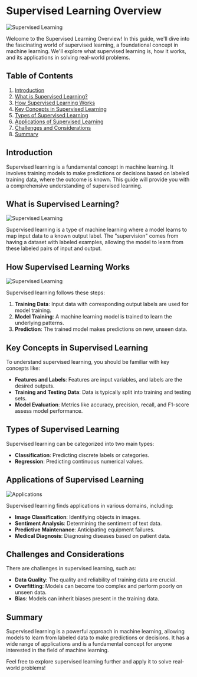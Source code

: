 # Supervised Learning Overview

![Supervised Learning](insert_image_url_here)

Welcome to the Supervised Learning Overview! In this guide, we'll dive into the fascinating world of supervised learning, a foundational concept in machine learning. We'll explore what supervised learning is, how it works, and its applications in solving real-world problems.

## Table of Contents
1. [Introduction](#introduction)
2. [What is Supervised Learning?](#what-is-supervised-learning)
3. [How Supervised Learning Works](#how-supervised-learning-works)
4. [Key Concepts in Supervised Learning](#key-concepts-in-supervised-learning)
5. [Types of Supervised Learning](#types-of-supervised-learning)
6. [Applications of Supervised Learning](#applications-of-supervised-learning)
7. [Challenges and Considerations](#challenges-and-considerations)
8. [Summary](#summary)

## Introduction
Supervised learning is a fundamental concept in machine learning. It involves training models to make predictions or decisions based on labeled training data, where the outcome is known. This guide will provide you with a comprehensive understanding of supervised learning.

## What is Supervised Learning?
![Supervised Learning](insert_image_url_here)

Supervised learning is a type of machine learning where a model learns to map input data to a known output label. The "supervision" comes from having a dataset with labeled examples, allowing the model to learn from these labeled pairs of input and output.

## How Supervised Learning Works
![Supervised Learning](insert_animation_url_here)

Supervised learning follows these steps:
1. **Training Data**: Input data with corresponding output labels are used for model training.
2. **Model Training**: A machine learning model is trained to learn the underlying patterns.
3. **Prediction**: The trained model makes predictions on new, unseen data.

## Key Concepts in Supervised Learning
To understand supervised learning, you should be familiar with key concepts like:
- **Features and Labels**: Features are input variables, and labels are the desired outputs.
- **Training and Testing Data**: Data is typically split into training and testing sets.
- **Model Evaluation**: Metrics like accuracy, precision, recall, and F1-score assess model performance.

## Types of Supervised Learning
Supervised learning can be categorized into two main types:
- **Classification**: Predicting discrete labels or categories.
- **Regression**: Predicting continuous numerical values.

## Applications of Supervised Learning
![Applications](insert_image_url_here)

Supervised learning finds applications in various domains, including:
- **Image Classification**: Identifying objects in images.
- **Sentiment Analysis**: Determining the sentiment of text data.
- **Predictive Maintenance**: Anticipating equipment failures.
- **Medical Diagnosis**: Diagnosing diseases based on patient data.

## Challenges and Considerations
There are challenges in supervised learning, such as:
- **Data Quality**: The quality and reliability of training data are crucial.
- **Overfitting**: Models can become too complex and perform poorly on unseen data.
- **Bias**: Models can inherit biases present in the training data.

## Summary
Supervised learning is a powerful approach in machine learning, allowing models to learn from labeled data to make predictions or decisions. It has a wide range of applications and is a fundamental concept for anyone interested in the field of machine learning.

Feel free to explore supervised learning further and apply it to solve real-world problems!

